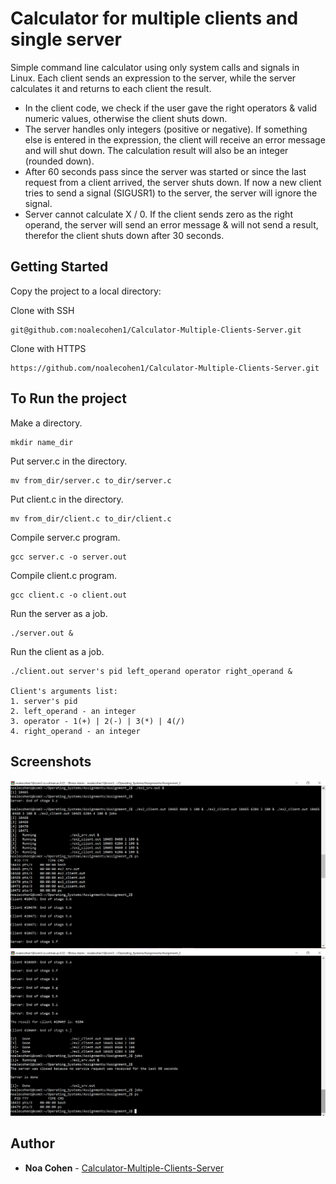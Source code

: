 # Calculator for multiple clients and single server
Simple command line calculator using only system calls and signals in Linux. Each client sends an expression to the server, while the server calculates it and returns to each client the result.
* In the client code, we check if the user gave the right operators & valid numeric values, otherwise the client shuts down.
* The server handles only integers (positive or negative). If something else is entered in the expression, the client will receive an error message and will shut down. The calculation result will also be an integer (rounded down).
* After 60 seconds pass since the server was started or since the last request from a client arrived, the server shuts down. If now a new client tries to send a signal (SIGUSR1) to the server, the server will ignore the signal.
* Server cannot calculate X / 0. If the client sends zero as the right operand, the server will send an error message & will not send a result, therefor the client shuts down after 30 seconds.


## Getting Started
Copy the project to a local directory:

Clone with SSH 
```
git@github.com:noalecohen1/Calculator-Multiple-Clients-Server.git
```
Clone with HTTPS
```
https://github.com/noalecohen1/Calculator-Multiple-Clients-Server.git
```

## To Run the project
Make a directory.
```
mkdir name_dir
```
Put server.c in the directory.
```
mv from_dir/server.c to_dir/server.c
```
Put client.c in the directory.
```
mv from_dir/client.c to_dir/client.c
```
Compile server.c program.
```
gcc server.c -o server.out
```
Compile client.c program.
```
gcc client.c -o client.out
```
Run the server as a job.
```
./server.out &
```
Run the client as a job.
```
./client.out server's pid left_operand operator right_operand &

Client's arguments list:
1. server's pid
2. left_operand - an integer
3. operator - 1(+) | 2(-) | 3(*) | 4(/)
4. right_operand - an integer
```

## Screenshots
![screenshot](https://github.com/noalecohen1/Calculator-Multiple-Clients-Server/blob/master/images/calculator-clients-server0.jpeg)
![screenshot](https://github.com/noalecohen1/Calculator-Multiple-Clients-Server/blob/master/images/calculator-clients-server1.jpeg)

## Author
* **Noa Cohen** - [Calculator-Multiple-Clients-Server](https://github.com/noalecohen1/Calculator-Multiple-Clients-Server)
